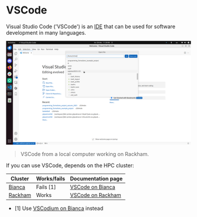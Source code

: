 # VSCode

Visual Studio Code ('VSCode') is an [IDE](../software/ides.md)
that can be used for software development in many languages.

![VSCode from a local computer working on Rackham.](../cluster_guides/img/vscode_connected_to_rackham.png)

> VSCode from a local computer working on Rackham.

If you can use VSCode, depends on the HPC cluster:

Cluster                                 | Works/fails |Documentation page
----------------------------------------|-------------|---------------------------------------------------------------
[Bianca](../cluster_guides/bianca.md)   | Fails [1]   |[VSCode on Bianca](../software/vscode_on_bianca.md)
[Rackham](../cluster_guides/rackham.md) | Works       |[VSCode on Rackham](../software/vscode_on_rackham.md)

- [1] Use [VSCodium on Bianca](../software/vscodium_on_bianca.md) instead
